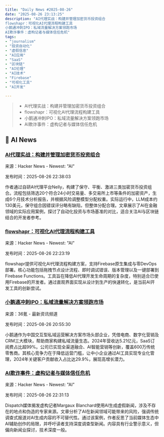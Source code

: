 ```yaml
---
title: "Daily News #2025-08-26"
date: "2025-08-26 23:13:25"
description: "AI代理实战：构建并管理加密货币投资组合
flowshapr：可视化AI代理流程构建工具
小鹅通冲刺IPO：私域流量解决方案领跑市场
AI欺诈事件：虚构记者与媒体信任危机"
tags: 
- "journalism"
- "投资自动化"
- "虚假信息"
- "AI应用"
- "SaaS"
- "区块链"
- "AI伦理"
- "AI技术"
- "Firebase"
- "可视化工具"
- "AI开发"

---
```


> - AI代理实战：构建并管理加密货币投资组合
> - flowshapr：可视化AI代理流程构建工具
> - 小鹅通冲刺IPO：私域流量解决方案领跑市场
> - AI欺诈事件：虚构记者与媒体信任危机

## 🤖 AI News

### [AI代理实战：构建并管理加密货币投资组合](https://timothyej.com/letting-a-team-of-ai-agents-manage-my-crypto-portfolio/)

来源：Hacker News - Newest: "AI"

发布时间：2025-08-26 22:38:03

作者通过自研AI代理平台Nelly，构建了保守、平衡、激进三类加密货币投资组合。流程包括筛选20个符合24小时交易量、多交易所上市等条件的加密资产，生成6个月技术分析报告，并根据风险调整模型分配权重。实际运行中，LLM成本约130美元，保守组合因错误评分略有缺陷，但整体分配合理。文章展示了AI在金融领域的实际应用案例，探讨了自动化投资与市场基准的对比，适合关注AI与区块链结合的开发者参考。

### [flowshapr：可视化AI代理流程构建工具](https://flowshapr.ai/)

来源：Hacker News - Newest: "AI"

发布时间：2025-08-26 22:23:19

flowshapr提供可视化AI代理流程构建方案，支持Firebase原生集成与零DevOps部署。核心功能包括拖拽节点设计流程、即时调试错误、版本管理以及一键部署到Firebase Functions。工具旨在降低AI代理开发生命周期的复杂度，特别适合已使用Firebase的开发者。通过直观界面实现从设计到生产的快速转化，是当前AI开发工具的创新尝试。

### [小鹅通冲刺IPO：私域流量解决方案领跑市场](https://www.36kr.com/p/3439594702067079)

来源：36氪 - 最新资讯频道

发布时间：2025-08-26 20:55:30

小鹅通作为中国交互型私域运营解决方案市场头部企业，凭借电商、数字化营销及CRM三大模块，帮助商家构建私域流量生态。2024年营收达5.21亿元，SaaS订阅费占比超99%。公司已实现全渠道融合、AI智能营销等创新，覆盖600万传统零售商。其核心竞争力在于降低运营门槛，让中小企业通过AI工具实现专业化管理，2024年关键客户贡献收入占比达29.9%，展现高增长潜力。

### [AI欺诈事件：虚构记者与媒体信任危机](https://dispatch-media.com/margaux-blanchard-the-journalist-who-didnt-exist/)

来源：Hacker News - Newest: "AI"

发布时间：2025-08-26 22:31:13

Dispatch媒体揭发虚构记者Margaux Blanchard使用AI生成虚假新闻，涉及不存在的地点和伪造的专家来源。文章分析了AI在新闻领域可能带来的风险，强调传统调查式报道对AI生成内容的不可替代性。通过该案例，作者反思了当前媒体生态中AI辅助创作的局限，并呼吁读者支持深度调查型新闻。内容具有行业警示意义，但偏向新闻业探讨，技术深度一般。

